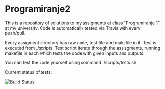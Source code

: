 # Programiranje2



This is a repository of solutions to my assigments at class "Programiranje 1" at my university.
Code is automatically tested via Travis with every push/pull.


Every assigment directory has raw code, test file and makefile in it.
Test is executed from ./scripts.
Test script iterate through the assisgments, running makefile in each which tests the code with given inputs and outputs.



You can test the code yourself using command ./scripts/tests.sh




Current status of tests:

[![Build Status](https://travis-ci.org/Meemaw/Programiranje2.svg?branch=master)](https://travis-ci.org/Meemaw/Programiranje2)
